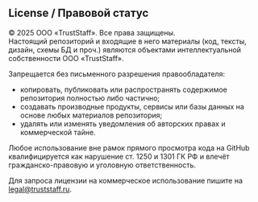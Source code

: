 ## License / Правовой статус

© 2025 ООО «TrustStaff». Все права защищены.  
Настоящий репозиторий и входящие в него материалы (код, тексты, дизайн, схемы БД и проч.) являются объектами интеллектуальной собственности ООО «TrustStaff».

Запрещается без письменного разрешения правообладателя:
- копировать, публиковать или распространять содержимое репозитория полностью либо частично;
- создавать производные продукты, сервисы или базы данных на основе любых материалов репозитория;
- удалять или изменять уведомления об авторских правах и коммерческой тайне.

Любое использование вне рамок прямого просмотра кода на GitHub квалифицируется как нарушение ст. 1250 и 1301 ГК РФ и влечёт гражданско-правовую и уголовную ответственность.

Для запроса лицензии на коммерческое использование пишите на legal@truststaff.ru.
